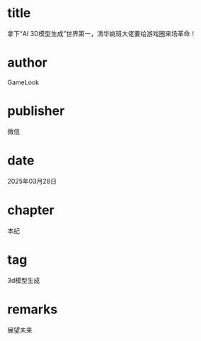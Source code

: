 # title
拿下“AI 3D模型生成”世界第一，清华姚班大佬要给游戏圈来场革命！

# author
GameLook

# publisher
微信

# date
2025年03月28日

# chapter
本纪

# tag
3d模型生成

# remarks
展望未来
